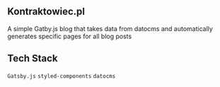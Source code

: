 ## Kontraktowiec.pl ##

A simple Gatby.js blog that takes data from datocms and automatically generates specific pages for all blog posts

## Tech Stack

`Gatsby.js` `styled-components` `datocms`
